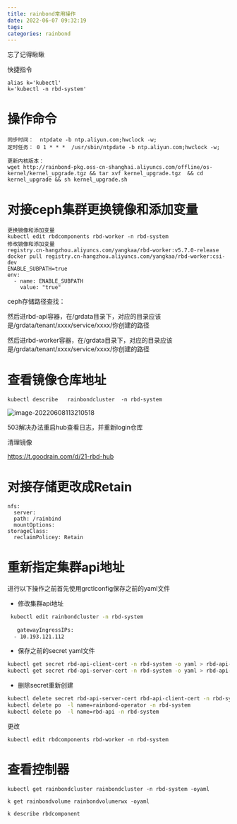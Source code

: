 ```yaml
---
title: rainbond常用操作
date: 2022-06-07 09:32:19
tags:
categories: rainbond
---
```


忘了记得瞅瞅

<!-- more -->

快捷指令

```
alias k='kubectl'
k='kubectl -n rbd-system'
```



# 操作命令

```
同步时间：  ntpdate -b ntp.aliyun.com;hwclock -w;
定时任务： 0 1 * * *  /usr/sbin/ntpdate -b ntp.aliyun.com;hwclock -w; 

更新内核版本：
wget http://rainbond-pkg.oss-cn-shanghai.aliyuncs.com/offline/os-kernel/kernel_upgrade.tgz && tar xvf kernel_upgrade.tgz  && cd kernel_upgrade && sh kernel_upgrade.sh
```



# 对接ceph集群更换镜像和添加变量

```
更换镜像和添加变量
kubectl edit rbdcomponents rbd-worker -n rbd-system
修改镜像和添加变量
registry.cn-hangzhou.aliyuncs.com/yangkaa/rbd-worker:v5.7.0-release
docker pull registry.cn-hangzhou.aliyuncs.com/yangkaa/rbd-worker:csi-dev
ENABLE_SUBPATH=true
env:
  - name: ENABLE_SUBPATH
    value: "true"
```

ceph存储路径查找：

然后进rbd-api容器，在/grdata目录下，对应的目录应该是/grdata/tenant/xxxx/service/xxxx/你创建的路径

然后进rbd-worker容器，在/grdata目录下，对应的目录应该是/grdata/tenant/xxxx/service/xxxx/你创建的路径

# 查看镜像仓库地址

```
kubectl describe   rainbondcluster  -n rbd-system
```

![image-20220608113210518](E:\github-ku\Blog\source\_posts\picture\image-20220608113210518.png)

503解决办法重启hub查看日志，并重新login仓库

清理镜像

https://t.goodrain.com/d/21-rbd-hub

# 对接存储更改成Retain

```
nfs:
  server:
  path: /rainbind
  mountOptions:
storageClass:
  reclaimPolicey: Retain
```

# 重新指定集群api地址


进行以下操作之前首先使用grctlconfig保存之前的yaml文件


- 修改集群api地址

```bash
 kubectl edit rainbondcluster -n rbd-system
 
   gatewayIngressIPs:
  - 10.193.121.112
```


- 保存之前的secret yaml文件

```bash
kubectl get secret rbd-api-client-cert -n rbd-system -o yaml > rbd-api-client-cert.yaml
kubectl get secret rbd-api-server-cert -n rbd-system -o yaml > rbd-api-server-cert.yaml
```


- 删除secret重新创建


```bash
kubectl delete secret rbd-api-server-cert rbd-api-client-cert -n rbd-system
kubectl delete po  -l name=rainbond-operator -n rbd-system  
kubectl delete po  -l name=rbd-api -n rbd-system
```

更改

```
kubectl edit rbdcomponents rbd-worker -n rbd-system
```

# 查看控制器

```
kubectl get rainbondcluster rainbondcluster -n rbd-system -oyaml

k get rainbondvolume rainbondvolumerwx -oyaml

k describe rbdcomponent
```

